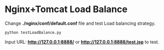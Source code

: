 # Nginx+Tomcat Load Balance
Change **./nginx/conf/default.conf** file and test Load balancing strategy.
 
```
python testLoadBalance.py
```

Input URL: **http://127.0.0.1:8888/** or **http://127.0.0.1:8888/test.jsp** to test.
